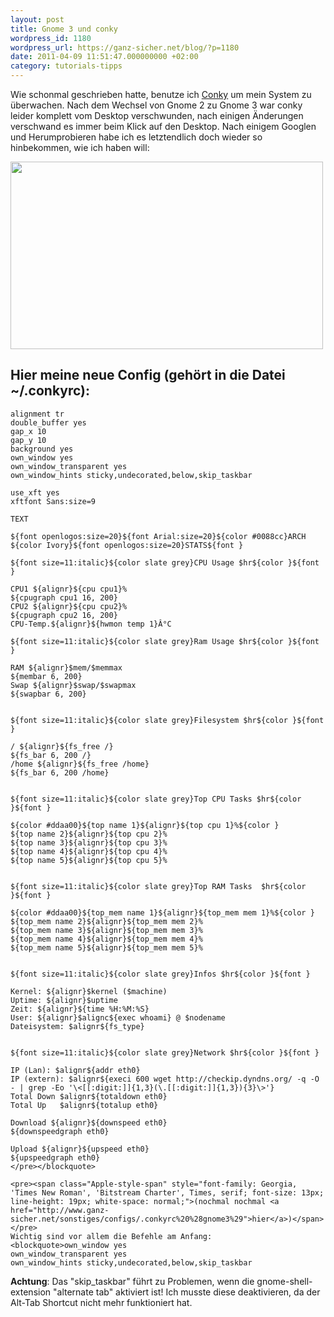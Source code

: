 ```yaml
---
layout: post
title: Gnome 3 und conky
wordpress_id: 1180
wordpress_url: https://ganz-sicher.net/blog/?p=1180
date: 2011-04-09 11:51:47.000000000 +02:00
category: tutorials-tipps
---
```

Wie schonmal geschrieben hatte, benutze ich <a href="http://conky.sourceforge.net/">Conky</a> um mein System zu überwachen. Nach dem Wechsel von Gnome 2 zu Gnome 3 war conky leider komplett vom Desktop verschwunden, nach einigen Änderungen verschwand es immer beim Klick auf den Desktop. Nach einigem Googlen und Herumprobieren habe ich es letztendlich doch wieder so hinbekommen, wie ich haben will:
<!--more-->

<img class="borderimg centered" title="conky_screen_gnome3" src="{{site.url}}/wp-content/uploads/conky_screen_gnome3.jpg" alt="" width="500" height="300" />

Hier meine neue Config (gehört in die Datei ~/.conkyrc):
---------------------------------------------------------

	alignment tr
	double_buffer yes
	gap_x 10
	gap_y 10
	background yes
	own_window yes
	own_window_transparent yes
	own_window_hints sticky,undecorated,below,skip_taskbar

	use_xft yes
	xftfont Sans:size=9

	TEXT

	${font openlogos:size=20}${font Arial:size=20}${color #0088cc}ARCH ${color Ivory}${font openlogos:size=20}STATS${font }

	${font size=11:italic}${color slate grey}CPU Usage $hr${color }${font }

	CPU1 ${alignr}${cpu cpu1}%
	${cpugraph cpu1 16, 200}
	CPU2 ${alignr}${cpu cpu2}%
	${cpugraph cpu2 16, 200}
	CPU-Temp.${alignr}${hwmon temp 1}Â°C

	${font size=11:italic}${color slate grey}Ram Usage $hr${color }${font }

	RAM ${alignr}$mem/$memmax
	${membar 6, 200}
	Swap ${alignr}$swap/$swapmax
	${swapbar 6, 200}


	${font size=11:italic}${color slate grey}Filesystem $hr${color }${font }

	/ ${alignr}${fs_free /}
	${fs_bar 6, 200 /}
	/home ${alignr}${fs_free /home}
	${fs_bar 6, 200 /home}


	${font size=11:italic}${color slate grey}Top CPU Tasks $hr${color }${font }

	${color #ddaa00}${top name 1}${alignr}${top cpu 1}%${color }
	${top name 2}${alignr}${top cpu 2}%
	${top name 3}${alignr}${top cpu 3}%
	${top name 4}${alignr}${top cpu 4}%
	${top name 5}${alignr}${top cpu 5}%


	${font size=11:italic}${color slate grey}Top RAM Tasks  $hr${color }${font }

	${color #ddaa00}${top_mem name 1}${alignr}${top_mem mem 1}%${color }
	${top_mem name 2}${alignr}${top_mem mem 2}%
	${top_mem name 3}${alignr}${top_mem mem 3}%
	${top_mem name 4}${alignr}${top_mem mem 4}%
	${top_mem name 5}${alignr}${top_mem mem 5}%


	${font size=11:italic}${color slate grey}Infos $hr${color }${font }

	Kernel: ${alignr}$kernel ($machine)
	Uptime: ${alignr}$uptime
	Zeit: ${alignr}${time %H:%M:%S}
	User: ${alignr}$alignc${exec whoami} @ $nodename
	Dateisystem: $alignr${fs_type}


	${font size=11:italic}${color slate grey}Network $hr${color }${font }

	IP (Lan): $alignr${addr eth0}
	IP (extern): $alignr${execi 600 wget http://checkip.dyndns.org/ -q -O - | grep -Eo '\<[[:digit:]]{1,3}(\.[[:digit:]]{1,3}){3}\>'}
	Total Down $alignr${totaldown eth0}
	Total Up   $alignr${totalup eth0}

	Download ${alignr}${downspeed eth0}
	${downspeedgraph eth0}

	Upload ${alignr}${upspeed eth0}
	${upspeedgraph eth0}
	</pre></blockquote>

	<pre><span class="Apple-style-span" style="font-family: Georgia, 'Times New Roman', 'Bitstream Charter', Times, serif; font-size: 13px; line-height: 19px; white-space: normal;">(nochmal nochmal <a href="http://www.ganz-sicher.net/sonstiges/configs/.conkyrc%20%28gnome3%29">hier</a>)</span></pre>
	Wichtig sind vor allem die Befehle am Anfang:
	<blockquote>own_window yes
	own_window_transparent yes
	own_window_hints sticky,undecorated,below,skip_taskbar

**Achtung**: Das "skip_taskbar" führt zu Problemen, wenn die gnome-shell-extension "alternate tab" aktiviert ist! Ich musste diese deaktivieren, da der Alt-Tab Shortcut nicht mehr funktioniert hat.
